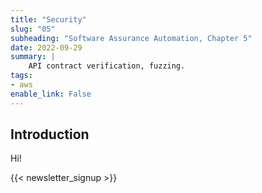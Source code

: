 ```yaml
---
title: "Security"
slug: "05"
subheading: "Software Assurance Automation, Chapter 5"
date: 2022-09-29
summary: |
    API contract verification, fuzzing.
tags:
- aws
enable_link: False
---
```


## Introduction

Hi!

{{< newsletter_signup >}}
